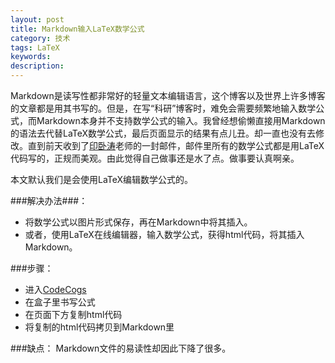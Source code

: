 ```yaml
---
layout: post
title: Markdown输入LaTeX数学公式
category: 技术
tags: LaTeX
keywords: 
description: 
---
```


Markdown是读写性都非常好的轻量文本编辑语言，这个博客以及世界上许多博客的文章都是用其书写的。但是，在写“科研”博客时，难免会需要频繁地输入数学公式，而Markdown本身并不支持数学公式的输入。我曾经想偷懒直接用Markdown的语法去代替LaTeX数学公式，最后页面显示的结果有点儿丑。却一直也没有去修改。直到前天收到了[印卧涛](http://www.math.ucla.edu/%7Ewotaoyin/)老师的一封邮件，邮件里所有的数学公式都是用LaTeX代码写的，正规而美观。由此觉得自己做事还是水了点。做事要认真啊亲。

本文默认我们是会使用LaTeX编辑数学公式的。

###解决办法###：

- 将数学公式以图片形式保存，再在Markdown中将其插入。
- 或者，使用LaTeX在线编辑器，输入数学公式，获得html代码，将其插入Markdown。

###步骤：

- 进入[CodeCogs](http://www.codecogs.com/latex/eqneditor.php)
- 在盒子里书写公式
- 在页面下方复制html代码
- 将复制的html代码拷贝到Markdown里

###缺点：
Markdown文件的易读性却因此下降了很多。